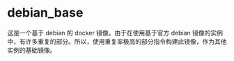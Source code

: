 # debian_base

这是一个基于 debian 的 docker 镜像。由于在使用基于官方 debian 镜像的实例中，有许多重复的部分。所以，使用重复率极高的部分指令构建此镜像，作为其他实例的基础镜像。